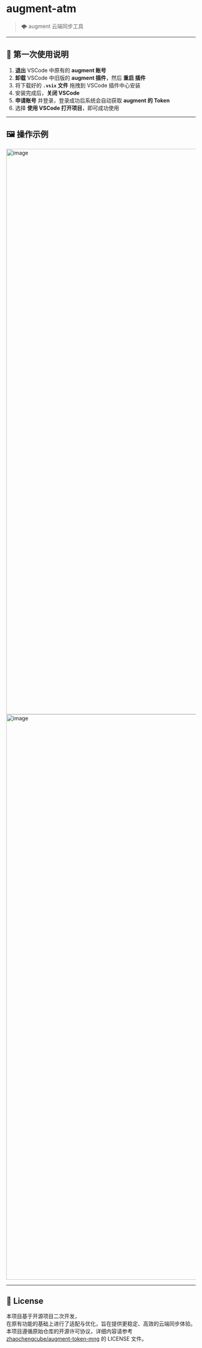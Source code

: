 # augment-atm

> 🌩️ augment 云端同步工具

---

## 🚀 第一次使用说明

1. **退出** VSCode 中原有的 **augment 账号**  
2. **卸载** VSCode 中旧版的 **augment 插件**，然后 **重启 插件**  
3. 将下载好的 **`.vsix` 文件** 拖拽到 VSCode 插件中心安装  
4. 安装完成后，**关闭 VSCode**  
5. **申请账号** 并登录，登录成功后系统会自动获取 **augment 的 Token**  
6. 选择 **使用 VSCode 打开项目**，即可成功使用

---

## 🖼️ 操作示例

<img width="1700" height="1500" alt="image" src="https://github.com/user-attachments/assets/c5cd0dec-d096-4459-8587-9ac0078e9ed4" />  
<img width="1700" height="1500" alt="image" src="https://github.com/user-attachments/assets/d7bce485-0e32-4ee4-8938-e6afe97fa278" />

---


## 🧩 License
本项目基于开源项目二次开发，  
在原有功能的基础上进行了适配与优化，旨在提供更稳定、高效的云端同步体验。
本项目遵循原始仓库的开源许可协议，详细内容请参考  
[zhaochengcube/augment-token-mng](https://github.com/zhaochengcube/augment-token-mng) 的 LICENSE 文件。
